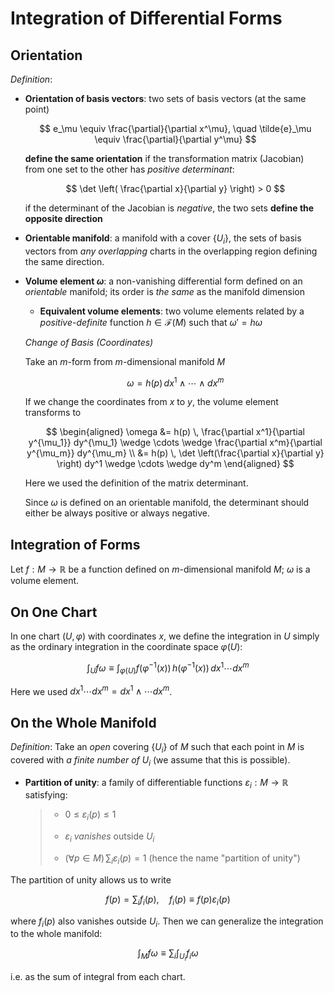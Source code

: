 # Integration of Differential Forms

## Orientation

*Definition*:

- **Orientation of basis vectors**: two sets of basis vectors (at the same point)

    $$
    e_\mu \equiv \frac{\partial}{\partial x^\mu}, \quad
    \tilde{e}_\mu \equiv \frac{\partial}{\partial y^\mu}
    $$

    **define the same orientation** if the transformation matrix (Jacobian) from one set to the other has *positive determinant*:

    $$
    \det \left( 
        \frac{\partial x}{\partial y} 
    \right) > 0
    $$

    if the determinant of the Jacobian is *negative*, the two sets **define the opposite direction**

- **Orientable manifold**: a manifold with a cover $\{U_i\}$, the sets of basis vectors from *any overlapping* charts in the overlapping region defining the same direction.

- **Volume element $\omega$**: a non-vanishing differential form defined on an *orientable* manifold; its order is *the same* as the manifold dimension

    - **Equivalent volume elements**: two volume elements related by a *positive-definite* function $h \in \mathcal{F}(M)$ such that $\omega' = h \omega$

    *Change of Basis (Coordinates)*

    Take an $m$-form from $m$-dimensional manifold $M$

    $$
    \omega = h(p) \, dx^1 \wedge \cdots \wedge dx^m
    $$

    If we change the coordinates from $x$ to $y$, the volume element transforms to

    $$
    \begin{aligned}
        \omega &= h(p) \,
        \frac{\partial x^1}{\partial y^{\mu_1}} dy^{\mu_1}
        \wedge \cdots \wedge
        \frac{\partial x^m}{\partial y^{\mu_m}} dy^{\mu_m}
        \\
        &= h(p) \, 
        \det \left(\frac{\partial x}{\partial y} \right)
        dy^1 \wedge \cdots \wedge dy^m
    \end{aligned}
    $$

    Here we used the definition of the matrix determinant.

    Since $\omega$ is defined on an orientable manifold, the determinant should either be always positive or always negative. 

## Integration of Forms

Let $f: M \to \mathbb{R}$ be a function defined on $m$-dimensional manifold $M$; $\omega$ is a volume element. 

## On One Chart

In one chart $(U, \varphi)$ with coordinates $x$, we define the integration in $U$ simply as the ordinary integration in the coordinate space $\varphi(U)$:

$$
\int_{U} f \omega \equiv
\int_{\varphi(U)} f(\varphi^{-1}(x)) \, h(\varphi^{-1}(x))
\, dx^1 \cdots dx^m
$$

Here we used $dx^1 \cdots dx^m = dx^1 \wedge \cdots dx^m$. 

## On the Whole Manifold

*Definition*: Take an *open* covering $\{U_i\}$ of $M$ such that each point in $M$ is covered with *a finite number of $U_i$* (we assume that this is possible).

- **Partition of unity**: a family of differentiable functions $\varepsilon_i: M \to \mathbb{R}$ satisfying:
    
    > - $0 \le \varepsilon_i(p) \le 1$
    >
    > - $\varepsilon_i$ *vanishes* outside $U_i$
    >
    > - $(\forall p \in M) \, \sum_i \varepsilon_i(p) = 1$ (hence the name "partition of unity")

The partition of unity allows us to write

$$
f(p) = \sum_i f_i(p), \quad f_i(p) \equiv f(p) \varepsilon_i(p)
$$

where $f_i(p)$ also vanishes outside $U_i$. Then we can generalize the integration to the whole manifold:

$$
\int_M f \omega \equiv \sum_i \int_{U_i} f_i \omega
$$

i.e. as the sum of integral from each chart. 